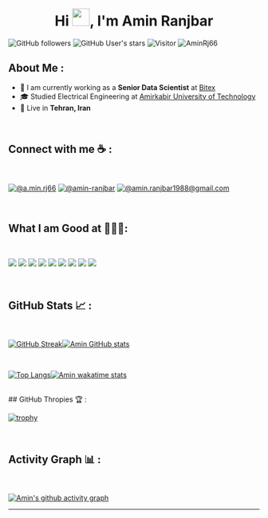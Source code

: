 
<h1 align="center">Hi <img src="https://media.giphy.com/media/hvRJCLFzcasrR4ia7z/giphy.gif" width="35">, I'm Amin Ranjbar</h1>

![GitHub followers](https://img.shields.io/github/followers/AminRj66?style=social) ![GitHub User's stars](https://img.shields.io/github/stars/AminRj66?style=social) ![Visitor](https://visitor-badge.laobi.icu/badge?page_id=AminRj66.repoName) <img src="https://komarev.com/ghpvc/?username=AminRj66" alt="AminRj66" />

## About Me :

- 🏢 I am currently working as a **Senior Data Scientist** at [Bitex](https://bitex.ir/)
- 🎓 Studied Electrical Engineering at [Amirkabir University of Technology](https://www.aut.ac.ir)
- 🏡 Live in **Tehran, Iran**

<br>

## Connect with me ☕ :

<br>

[![@a.min.rj66](https://img.icons8.com/fluency/48/000000/instagram-new.png "@a.min.rj66")](https://www.instagram.com/a.min.rj66/) [![@amin-ranjbar](https://img.icons8.com/fluency/48/000000/linkedin.png "@amin-ranjbar")](https://www.linkedin.com/in/amin-ranjbar) [![@amin.ranjbar1988@gmail.com](https://img.icons8.com/fluency/48/000000/gmail.png "@amin.ranjbar1988@gmail.com")](amin.ranjbar1988@gmail.com)

<br>

## What I am Good at 👨🏻‍💻:

<br>

<img src="https://img.icons8.com/color/python"/> <img src="https://img.icons8.com/color/tensorflow"/> <img src="https://img.icons8.com/color/git"/> <img src="https://img.icons8.com/color/docker"/> <img src="https://img.icons8.com/color/sql"/> <img src="https://img.icons8.com/color/bash"/> <img src="https://img.icons8.com/color/pandas"/> <img src="https://img.icons8.com/cotton/api"/> <img src="https://img.icons8.com/color/google-scholar"/>

<br>

## GitHub Stats 📈 :

<br>

[![GitHub Streak](https://github-readme-streak-stats.herokuapp.com?user=AminRj66&theme=blue-green&card_width=420&date_format=M%20j%5B%2C%20Y%5D)](https://git.io/streak-stats)[![Amin GitHub stats](https://github-readme-stats.vercel.app/api?username=AminRj66&theme=blue-green&card_width=420)](https://github.com/AminRj66/github-readme-stats)

<br>

[![Top Langs](https://github-readme-stats.vercel.app/api/top-langs/?username=AminRj66&theme=blue-green&card_width=345)](https://github.com/AminRj66/github-readme-stats)[![Amin wakatime stats](https://github-readme-stats.vercel.app/api/wakatime?username=AminRj66&theme=blue-green)](https://github.com/AminRj66/github-readme-stats)


<br>
## GitHub Thropies 🏆 :

<br>

[![trophy](https://github-profile-trophy.vercel.app/?username=AminRj66&theme=matrix)](https://github.com/morzeta/github-profile-trophy)

<br>

## Activity Graph 📊 :

<br>

[![Amin's github activity graph](https://github-readme-activity-graph.cyclic.app/graph?username=AminRj66&bg_color=000&color=fff&line=00E676&point=fff&hide_border=true)](https://github.com/AminRj66/github-readme-activity-graph)

---

